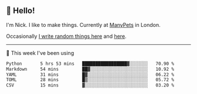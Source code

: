 ## 👋 Hello! 

I'm Nick. I like to make things. Currently at [ManyPets](https://manypets.com) in London.

Occasionally [I write random things here](https://nicksnell.com) and [here](https://twitter.com/nicksnell).

-------

🚀 This week I've been using

<!--START_SECTION:waka-->

```txt
Python       5 hrs 53 mins   █████████████████▓░░░░░░░   70.90 %
Markdown     54 mins         ██▓░░░░░░░░░░░░░░░░░░░░░░   10.92 %
YAML         31 mins         █▓░░░░░░░░░░░░░░░░░░░░░░░   06.22 %
TOML         28 mins         █▒░░░░░░░░░░░░░░░░░░░░░░░   05.72 %
CSV          15 mins         ▓░░░░░░░░░░░░░░░░░░░░░░░░   03.20 %
```

<!--END_SECTION:waka-->
